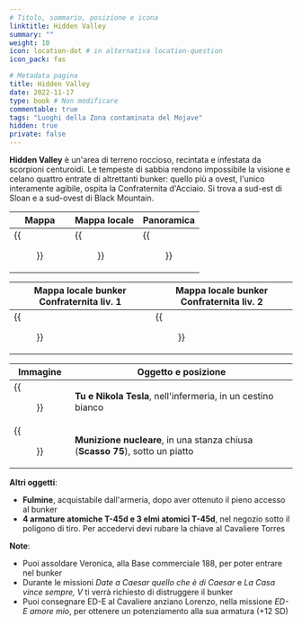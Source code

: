 ```yaml
---
# Titolo, sommario, posizione e icona
linktitle: Hidden Valley
summary: ""
weight: 10
icon: location-dot # in alternativa location-question
icon_pack: fas

# Metadata pagina
title: Hidden Valley
date: 2022-11-17
type: book # Non modificare
commentable: true
tags: "Luoghi della Zona contaminata del Mojave"
hidden: true
private: false
---
```


<div class="fnv">

**Hidden Valley** è un'area di terreno roccioso, recintata e infestata da scorpioni centuroidi. Le tempeste di sabbia rendono impossibile la visione e celano quattro entrate di altrettanti bunker: quello più a ovest, l'unico interamente agibile, ospita la Confraternita d'Acciaio. Si trova a sud-est di Sloan e a sud-ovest di Black Mountain.

| Mappa                       | Mappa locale                       | Panoramica              |
| --------------------------- | ---------------------------------- | ----------------------- |
| {{<figure src="fnv/Hidden_Valley_loc.webp">}} | {{<figure src="fnv/Hidden_valley_bunker_map.webp">}} | {{<figure src="fnv/Hidden_Valley.webp">}} |

| Mappa locale bunker Confraternita liv. 1  | Mappa locale bunker Confraternita liv. 2  |
| ----------------------------------------- | ----------------------------------------- |
| {{<figure src="fnv/Hidden_Valley_bunker_L1_loc_map.webp">}} | {{<figure src="fnv/Hidden_Valley_bunker_L2_loc_map.webp">}} |

| Immagine | Oggetto e posizione |
| -------- | ------------------- |
|  {{<figure src="fnv/Nikola_Tesla_and_You_Hidden_Valley_bunker.webp">}}        |  **Tu e Nikola Tesla**, nell'infermeria, in un cestino bianco                   |
|  {{<figure src="fnv/HV_bunker_mini_nuke_1.webp">}}        |   **Munizione nucleare**, in una stanza chiusa (**Scasso 75**), sotto un piatto                  | 

**Altri oggetti**:
- **Fulmine**, acquistabile dall'armeria, dopo aver ottenuto il pieno accesso al bunker
- **4 armature atomiche T-45d e 3 elmi atomici T-45d**, nel negozio sotto il poligono di tiro. Per accedervi devi rubare la chiave al Cavaliere Torres

**Note**:
- Puoi assoldare Veronica, alla Base commerciale 188, per poter entrare nel bunker
- Durante le missioni _Date a Caesar quello che è di Caesar_ e _La Casa vince sempre, V_ ti verrà richiesto di distruggere il bunker
- Puoi consegnare ED-E al Cavaliere anziano Lorenzo, nella missione _ED-E amore mio_, per ottenere un potenziamento alla sua armatura (+12 SD)

</div>

